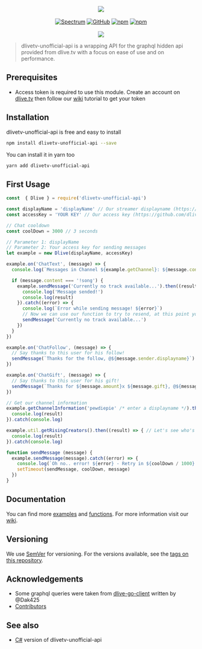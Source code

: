 
<p align="center">
    <a href="#"><img src="https://i.imgur.com/HZ0PD0v.jpg" /></a>
    <br />
    <br />
    <a href="https://spectrum.chat/dlive-api"><img alt="Spectrum" src="https://img.shields.io/badge/Spectrum-Chat-blue.svg?&style=for-the-badge"></a>
    <a href="https://github.com/timedotcc/dlivetv-unofficial-api/blob/master/LICENSE"><img alt="GitHub" src="https://img.shields.io/badge/License-Modified%20MIT-green.svg?style=for-the-badge"></a>
    <a href="https://nodei.co/npm/dlivetv-unofficial-api/"><img alt="npm" src="https://img.shields.io/npm/v/dlivetv-unofficial-api.svg?style=for-the-badge"></a>
    <a href="https://www.npmjs.com/package/dlivetv-unofficial-api"><img alt="npm" src="https://img.shields.io/npm/dm/dlivetv-unofficial-api.svg?style=for-the-badge"></a>
	  <br />
    <br />
    <a href="https://nodei.co/npm/dlivetv-unofficial-api/"><img src="https://nodei.co/npm/dlivetv-unofficial-api.png?mini=true"></a>
</p>


> dlivetv-unofficial-api is a wrapping API for the graphql hidden api provided from dlive.tv with a focus on ease of use and on performance. 

## Prerequisites
- Access token is required to use this module. Create an account on [dlive.tv](https://dlive.tv/) then follow our [wiki](https://github.com/dlive-apis/dlivetv-unofficial-api-js/wiki/Get-my-access-key) tutorial to get your token

## Installation
dlivetv-unofficial-api is free and easy to install
```bash
npm install dlivetv-unofficial-api --save
```
You can install it in yarn too
```bash
yarn add dlivetv-unofficial-api
```

## First Usage
```js
const  { Dlive } = require('dlivetv-unofficial-api')

const displayName = 'displayName' // Our streamer displayname (https://dlive.tv/displayName)
const accessKey = 'YOUR KEY' // Our access key (https://github.com/dlive-apis/dlivetv-unofficial-api-js/wiki/Get-my-access-key)

// Chat cooldown
const coolDown = 3000 // 3 seconds

// Parameter 1: displayName
// Parameter 2: Your access key for sending messages
let example = new Dlive(displayName, accessKey)

example.on('ChatText', (message) => {
  console.log(`Messages in Channel ${example.getChannel}: ${message.content}`)

  if (message.content === '!song') {
    example.sendMessage('Currently no track available...').then((result) => {
      console.log('Message sended!')
      console.log(result)
    }).catch((error) => {
      console.log(`Error while sending message! ${error}`)
      // Now we can use our function to try to resend, at this point you would directly use our own function. Please do not use this example in productive use, because it is ...
      sendMessage('Currently no track available...')
    })
  }
})

example.on('ChatFollow', (message) => {
  // Say thanks to this user for his follow!
  sendMessage(`Thanks for the follow, @${message.sender.displayname}`)
})

example.on('ChatGift', (message) => {
  // Say thanks to this user for his gift!
  sendMessage(`Thanks for ${message.amount}x ${message.gift}, @${message.sender.displayname}`)
})

// Get our channel information
example.getChannelInformation('pewdiepie' /* enter a displayname */).then((result) => {
  console.log(result)
}).catch(console.log)

example.util.getRisingCreators().then((result) => { // Let's see who's on the top of the ladder
  console.log(result)
}).catch(console.log)

function sendMessage (message) {
  example.sendMessage(message).catch((error) => {
    console.log(`Oh no.. error! ${error} - Retry in ${coolDown / 1000} seconds!`)
    setTimeout(sendMessage, coolDown, message)
  })
}
```
## Documentation
You can find more [examples](https://dlive.timedot.cc/node-js#examples) and [functions](https://dlive.timedot.cc/node-js/all-functions). For more information visit our [wiki](https://dlive.timedot.cc/).

## Versioning

We use [SemVer](http://semver.org/) for versioning. For the versions available, see the [tags on this repository](https://github.com/dlive-apis/dlivetv-api-js/tags). 

## Acknowledgements

- Some graphql queries were taken from [dlive-go-client](https://github.com/Dak425/dlive) written by @Dak425
- [Contributors](https://github.com/dlive-apis/dlivetv-api-js/graphs/contributors)

## See also

- [C#](https://github.com/dlive-apis/dlivetv-api-net) version of dlivetv-unofficial-api
